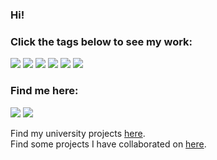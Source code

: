 ### Hi!

### Click the tags below to see my work:

<a href="https://github.com/search?q=user%3Atobysmith568+user%3Atobysmith568-university+user%3AFibre-App+user%3ATobyAndToby+user%3AEbrisoft+user%3ATacticalDesign+typescript"><img src="https://img.shields.io/badge/Typescript-%23007BCD.svg?style=for-the-badge&logo=Typescript&logoColor=white&link=https://github.com/search?q=user%3Atobysmith568+user%3Atobysmith568-university+user%3AFibre-App+user%3ATobyAndToby+user%3AEbrisoft+user%3ATacticalDesign+typescript"/></a>
<a href="https://github.com/search?q=user%3Atobysmith568+user%3Atobysmith568-university+user%3AFibre-App+user%3ATobyAndToby+user%3AEbrisoft+user%3ATacticalDesign+csharp"><img src="https://img.shields.io/badge/C--Sharp-%23330081.svg?style=for-the-badge&logo=C%20Sharp&logoColor=white&link=https://github.com/search?q=user%3Atobysmith568+user%3Atobysmith568-university+user%3AFibre-App+user%3ATobyAndToby+user%3AEbrisoft+user%3ATacticalDesign+csharp"/></a>
<a href="https://github.com/search?q=user%3Atobysmith568+user%3Atobysmith568-university+user%3AFibre-App+user%3ATobyAndToby+user%3AEbrisoft+user%3ATacticalDesign+angular"><img src="https://img.shields.io/badge/Angular-%23DD0330.svg?style=for-the-badge&logo=Angular&logoColor=white&link=https://github.com/search?q=user%3Atobysmith568+user%3Atobysmith568-university+user%3AFibre-App+user%3ATobyAndToby+user%3AEbrisoft+user%3ATacticalDesign+angular"/></a>
<a href="https://github.com/search?q=user%3Atobysmith568+user%3Atobysmith568-university+user%3AFibre-App+user%3ATobyAndToby+user%3AEbrisoft+user%3ATacticalDesign+react"><img src="https://img.shields.io/badge/React-%2361DAFB.svg?style=for-the-badge&logo=React&logoColor=black&link=https://github.com/search?q=user%3Atobysmith568+user%3Atobysmith568-university+user%3AFibre-App+user%3ATobyAndToby+user%3AEbrisoft+user%3ATacticalDesign+react"/></a>
<a href="https://github.com/search?q=user%3Atobysmith568+user%3Atobysmith568-university+user%3AFibre-App+user%3ATobyAndToby+user%3AEbrisoft+user%3ATacticalDesign+node"><img src="https://img.shields.io/badge/Node.js-%23026E00.svg?style=for-the-badge&logo=node.js&logoColor=white&link=https://github.com/search?q=user%3Atobysmith568+user%3Atobysmith568-university+user%3AFibre-App+user%3ATobyAndToby+user%3AEbrisoft+user%3ATacticalDesign+node"/></a>
<a href="https://github.com/search?q=user%3Atobysmith568+user%3Atobysmith568-university+user%3AFibre-App+user%3ATobyAndToby+user%3AEbrisoft+user%3ATacticalDesign+electron"><img src="https://img.shields.io/badge/Electron-%232B2E3A.svg?style=for-the-badge&logo=Electron&logoColor=white&link=https://github.com/search?q=user%3Atobysmith568+user%3Atobysmith568-university+user%3AFibre-App+user%3ATobyAndToby+user%3AEbrisoft+user%3ATacticalDesign+electron"/></a>

### Find me here:

<a href="https://tobysmith.uk"><img src="https://img.shields.io/badge/Website-%231E73BE.svg?style=for-the-badge&logoColor=white&link=https://tobysmith.uk"/></a>
<a href="https://www.linkedin.com/in/tobysmith568/"><img src="https://img.shields.io/badge/Linkedin-%230077B5.svg?style=for-the-badge&logoColor=white&link=https://www.linkedin.com/in/tobysmith568/"/></a>

Find my university projects <a href="https://github.com/tobysmith568-university">here</a>.  
Find some projects I have collaborated on <a href="https://github.com/TobyAndToby">here</a>.
